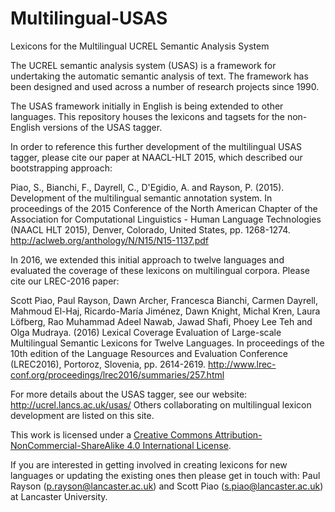 # Multilingual-USAS
Lexicons for the Multilingual UCREL Semantic Analysis System 

The UCREL semantic analysis system (USAS) is a framework for undertaking 
the automatic semantic analysis of text. The framework has been designed 
and used across a number of research projects since 1990.

The USAS framework initially in English is being extended to other languages.
This repository houses the lexicons and tagsets for the non-English versions
of the USAS tagger.

In order to reference this further development of the multilingual USAS 
tagger, please cite our paper at NAACL-HLT 2015, which described our bootstrapping approach: 

Piao, S., Bianchi, F., Dayrell, C., D'Egidio, A. and Rayson, P. (2015). 
Development of the multilingual semantic annotation system. In 
proceedings of the 2015 Conference of the North American Chapter of the 
Association for Computational Linguistics - Human Language Technologies 
(NAACL HLT 2015), Denver, Colorado, United States, pp. 1268-1274.
http://aclweb.org/anthology/N/N15/N15-1137.pdf

In 2016, we extended this initial approach to twelve languages and evaluated the 
coverage of these lexicons on multilingual corpora. Please cite our LREC-2016 paper:

Scott Piao, Paul Rayson, Dawn Archer, Francesca Bianchi, Carmen Dayrell, Mahmoud El-Haj, 
Ricardo-María Jiménez, Dawn Knight, Michal Kren, Laura Löfberg, Rao Muhammad Adeel Nawab, 
Jawad Shafi, Phoey Lee Teh and Olga Mudraya. (2016) 
Lexical Coverage Evaluation of Large-scale Multilingual Semantic Lexicons for Twelve Languages. 
In proceedings of the 10th edition of the Language Resources and Evaluation Conference 
(LREC2016), Portoroz, Slovenia, pp. 2614-2619.
http://www.lrec-conf.org/proceedings/lrec2016/summaries/257.html

For more details about the USAS tagger, see our website:
http://ucrel.lancs.ac.uk/usas/
Others collaborating on multilingual lexicon development are listed on this site.

This work is licensed under a 
<a rel="license" href="http://creativecommons.org/licenses/by-nc-sa/4.0/">Creative 
Commons Attribution-NonCommercial-ShareAlike 4.0 International 
License</a>.

If you are interested in getting involved in creating lexicons for new 
languages or updating the existing ones then please get in touch with: 
Paul Rayson (p.rayson@lancaster.ac.uk) and Scott Piao 
(s.piao@lancaster.ac.uk) at Lancaster University.


